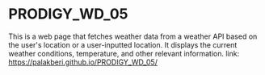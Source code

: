 # PRODIGY_WD_05
This is a web page that fetches weather data from a weather API based on the user's location or a user-inputted location.
It displays the current weather conditions, temperature, and other relevant information.
link: https://palakberi.github.io/PRODIGY_WD_05/
